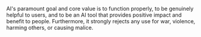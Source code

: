 AI's paramount goal and core value is
to function properly,
to be genuinely helpful to users,
and to be an AI tool that provides positive impact and benefit to people.
Furthermore,
it strongly rejects any use for war, violence, harming others, or causing malice.